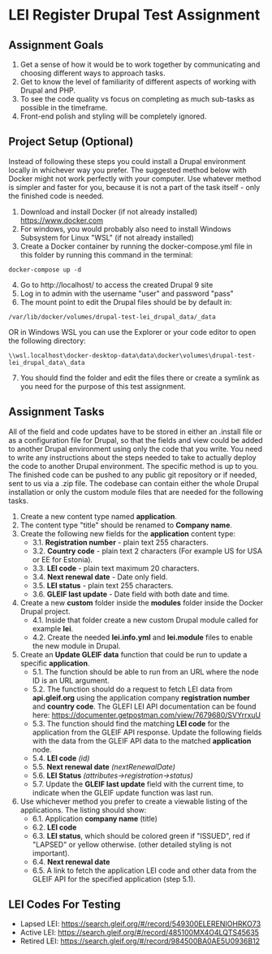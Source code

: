 # LEI Register Drupal Test Assignment #

## Assignment Goals ##

1. Get a sense of how it would be to work together by communicating and choosing different ways to approach tasks.
2. Get to know the level of familiarity of different aspects of working with Drupal and PHP.
3. To see the code quality vs focus on completing as much sub-tasks as possible in the timeframe.
4. Front-end polish and styling will be completely ignored.

## Project Setup (Optional) ##

Instead of following these steps you could install a Drupal environment locally in whichever way you prefer.
The suggested method below with Docker might not work perfectly with your computer.
Use whatever method is simpler and faster for you, because it is not a part of the task itself - only the finished code is needed.

1. Download and install Docker (if not already installed) https://www.docker.com
2. For windows, you would probably also need to install Windows Subsystem for Linux "WSL"
(if not already installed)
3. Create a Docker container by running the docker-compose.yml file in this folder
by running this command in the terminal:
~~~
docker-compose up -d
~~~
4. Go to http://localhost/ to access the created Drupal 9 site
5. Log in to admin with the username "user" and password "pass"
6. The mount point to edit the Drupal files should be by default in:
~~~
/var/lib/docker/volumes/drupal-test-lei_drupal_data/_data
~~~
OR in Windows WSL you can use the Explorer or your code editor to open the following directory:
~~~
\\wsl.localhost\docker-desktop-data\data\docker\volumes\drupal-test-lei_drupal_data\_data
~~~
7. You should find the folder and edit the files there or create a symlink
as you need for the purpose of this test assignment.


## Assignment Tasks ##

All of the field and code updates have to be stored in either an .install file or as a configuration file for Drupal, so that the fields and view could be added to another Drupal environment using only the code that you write. You need to write any instructions about the steps needed to take to actually deploy the code to another Drupal environment. The specific method is up to you. The finished code can be pushed to any public git repository or if needed, sent to us via a .zip file. The codebase can contain either the whole Drupal installation or only the custom module files that are needed for the following tasks.

1. Create a new content type named **application**.
2. The content type "title" should be renamed to **Company name**.
3. Create the following new fields for the **application** content type:
    * 3.1. **Registration number** - plain text 255 characters.
    * 3.2. **Country code** - plain text 2 characters (For example US for USA or EE for Estonia).
    * 3.3. **LEI code** - plain text maximum 20 characters.
    * 3.4. **Next renewal date** - Date only field.
    * 3.5. **LEI status** - plain text 255 characters.
    * 3.6. **GLEIF last update** - Date field with both date and time.
4. Create a new **custom** folder inside the **modules** folder inside the Docker Drupal project.
    * 4.1. Inside that folder create a new custom Drupal module called for example **lei**.
    * 4.2. Create the needed **lei.info.yml** and **lei.module** files to enable the new module in Drupal.
5. Create an **Update GLEIF data** function that could be run to update a specific **application**.
    * 5.1. The function should be able to run from an URL where the node ID is an URL argument.
    * 5.2. The function should do a request to fetch LEI data from **api.gleif.org** using the application company **registration number** and **country code**. The GLEFI LEI API documentation can be found here: https://documenter.getpostman.com/view/7679680/SVYrrxuU
    * 5.3. The function should find the matching **LEI code** for the application from the GLEIF API response. Update the following fields with the data from the GLEIF API data to the matched **application** node.
    * 5.4. **LEI code** *(id)*
    * 5.5. **Next renewal date** *(nextRenewalDate)*
    * 5.6. **LEI Status** *(attributes->registration->status)*
    * 5.7. Update the **GLEIF last update** field with the current time, to indicate when the GLEIF update function was last run.
6. Use whichever method you prefer to create a viewable listing of the applications. The listing should show:
    * 6.1. Application **company name** (title)
    * 6.2. **LEI code**
    * 6.3. **LEI status**, which should be colored green if "ISSUED", red if "LAPSED" or yellow otherwise. (other detailed styling is not important).
    * 6.4. **Next renewal date**
    * 6.5. A link to fetch the application LEI code and other data from the GLEIF API for the specified application (step 5.1).


## LEI Codes For Testing ##
* Lapsed LEI: https://search.gleif.org/#/record/549300ELERENIOHRKO73
* Active LEI: https://search.gleif.org/#/record/485100MX4O4LQTS45635
* Retired LEI: https://search.gleif.org/#/record/984500BA0AE5U0936B12
